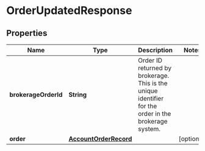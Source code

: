

# OrderUpdatedResponse


## Properties

| Name | Type | Description | Notes |
|------------ | ------------- | ------------- | -------------|
|**brokerageOrderId** | **String** | Order ID returned by brokerage. This is the unique identifier for the order in the brokerage system. |  |
|**order** | [**AccountOrderRecord**](AccountOrderRecord.md) |  |  [optional] |



